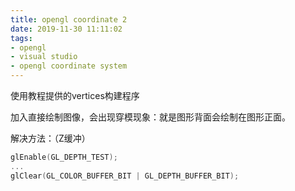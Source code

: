 ```yaml
---
title: opengl coordinate 2
date: 2019-11-30 11:11:02
tags:
- opengl
- visual studio
- opengl coordinate system
---
```


使用教程提供的vertices构建程序

加入直接绘制图像，会出现穿模现象：就是图形背面会绘制在图形正面。

解决方法：（Z缓冲）

<!--more-->

```c++
glEnable(GL_DEPTH_TEST);
...
glClear(GL_COLOR_BUFFER_BIT | GL_DEPTH_BUFFER_BIT);
```

